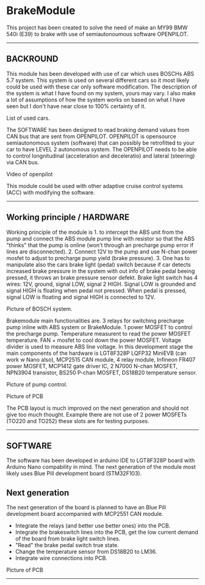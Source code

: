 # BrakeModule

This project has been created to solve the need of make an MY99 BMW 540i (E39) to brake with use of semiautonoumous software OPENPILOT.

---

## BACKROUND

This module has been developed with use of car which uses BOSCHs ABS 5.7 system. This system is used on several different cars so it most likely could be used with these car only software modification. The description of the system is what I have found on my system, yours may vary. I also make a lot of assumptions of how the system works on based on what I have seen but I don't have near close to 100% certainty of it.

List of used cars.

The SOFTWARE has been designed to read braking demand values from CAN bus that are sent from OPENPILOT. OPENPILOT is opensource semiautonomous system (software) that can possibly be retrofitted to your car to have LEVEL 2 autonomous system. The OPENPILOT needs to be able to control longnitudinal (acceleration and deceleratio) and lateral (steering) via CAN bus. 

Video of openpilot

This module could be used with other adaptive cruise control systems (ACC) with modifying the software.

---

## Working principle / HARDWARE

Working principle of the module is 1. to intercept the ABS unit from the pump and connect the ABS module pump line with resistor so that the ABS "thinks" that the pump is online (won't through an precharge pump error if lines are disconnected). 2. Connect 12V to the pump and use N-chan power mosfet to adjust to precharge pump yield (brake pressure). 3. One has to manipulate also the cars brake light (pedal) switch because if car detects increased brake pressure in the system with out info of brake pedal beeing pressed, it throws an brake pressure sensor defekt. Brake light switch has 4 wires: 12V, ground, signal LOW, signal 2 HIGH. Signal LOW is grounded and signal HIGH is floating when pedal not pressed. When pedal is pressed, signal LOW is floating and signal HIGH is connected to 12V.

Picture of BOSCH system.

Brakemodule main functionalities are. 3 relays for switching precharge pump inline with ABS system or BrakeModule. 1 power MOSFET to control the precharge pump. Temperature measurent to read the power MOSFET temperature. FAN + mosfet to cool down the power MOSFET. Voltage divider is used to measure ABS line voltage.
In this development stage the main components of the hardware is LGT8F328P LQFP32 MiniEVB (can work w Nano also), MCP2515 CAN module, 4 relay module, Infineon FR407 power MOSFET, MCP1412 gate driver IC, 2 N7000 N-chan MOSFET, NPN3904 transistor, BS250 P-chan MOSFET, DS18B20 temperature sensor.

Picture of pump control.

Picture of PCB

The PCB layout is much improved on the next generation and should not give too much thought. Example there are not use of 2 power MOSFETs (TO220 and TO252) these slots are for testing purposes.

---

## SOFTWARE

The software has been developed in arduino IDE to LGT8F328P board with Arduino Nano compability in mind. The next generation of the module most likely uses Blue Pill development board (STM32F103).

## Next generation

The next generation of the board is planned to have an Blue Pill development board accompanied with MCP2551 CAN module. 
- Integrate the relays (and better use better ones) into the PCB. 
- Integrate the brakeswitch lines into the PCB, get the low current demand of the board from brake light switch lines.
- "Read" the brake pedal switch true state. 
- Change the temperature sensor from DS18B20 to LM36. 
- Integrate wire connections into PCB.

Picture of PCB

---
